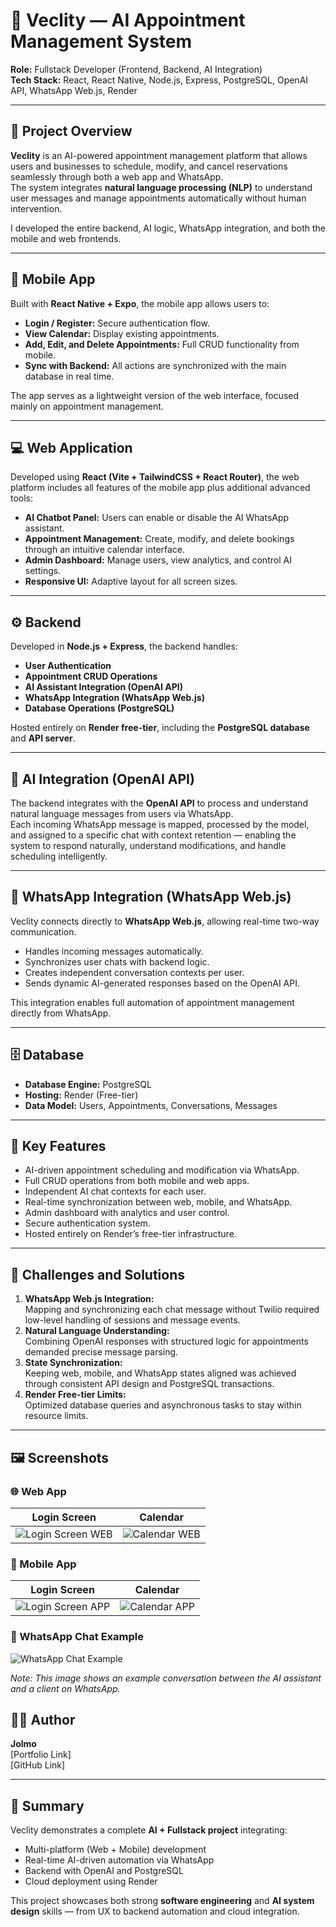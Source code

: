 # 🚀 Veclity — AI Appointment Management System

**Role:** Fullstack Developer (Frontend, Backend, AI Integration)  
**Tech Stack:** React, React Native, Node.js, Express, PostgreSQL, OpenAI API, WhatsApp Web.js, Render  

---

## 🧠 Project Overview

**Veclity** is an AI-powered appointment management platform that allows users and businesses to schedule, modify, and cancel reservations seamlessly through both a web app and WhatsApp.  
The system integrates **natural language processing (NLP)** to understand user messages and manage appointments automatically without human intervention.  

I developed the entire backend, AI logic, WhatsApp integration, and both the mobile and web frontends.  

---

## 📱 Mobile App

Built with **React Native + Expo**, the mobile app allows users to:  
- **Login / Register:** Secure authentication flow.  
- **View Calendar:** Display existing appointments.  
- **Add, Edit, and Delete Appointments:** Full CRUD functionality from mobile.  
- **Sync with Backend:** All actions are synchronized with the main database in real time.  

The app serves as a lightweight version of the web interface, focused mainly on appointment management.  

---

## 💻 Web Application

Developed using **React (Vite + TailwindCSS + React Router)**, the web platform includes all features of the mobile app plus additional advanced tools:  
- **AI Chatbot Panel:** Users can enable or disable the AI WhatsApp assistant.  
- **Appointment Management:** Create, modify, and delete bookings through an intuitive calendar interface.  
- **Admin Dashboard:** Manage users, view analytics, and control AI settings.  
- **Responsive UI:** Adaptive layout for all screen sizes.  

---

## ⚙️ Backend

Developed in **Node.js + Express**, the backend handles:  
- **User Authentication**  
- **Appointment CRUD Operations**  
- **AI Assistant Integration (OpenAI API)**  
- **WhatsApp Integration (WhatsApp Web.js)**  
- **Database Operations (PostgreSQL)**  

Hosted entirely on **Render free-tier**, including the **PostgreSQL database** and **API server**.  

---

## 🤖 AI Integration (OpenAI API)

The backend integrates with the **OpenAI API** to process and understand natural language messages from users via WhatsApp.  
Each incoming WhatsApp message is mapped, processed by the model, and assigned to a specific chat with context retention — enabling the system to respond naturally, understand modifications, and handle scheduling intelligently.  

---

## 💬 WhatsApp Integration (WhatsApp Web.js)

Veclity connects directly to **WhatsApp Web.js**, allowing real-time two-way communication.  
- Handles incoming messages automatically.  
- Synchronizes user chats with backend logic.  
- Creates independent conversation contexts per user.  
- Sends dynamic AI-generated responses based on the OpenAI API.  

This integration enables full automation of appointment management directly from WhatsApp.  

---

## 🗄️ Database

- **Database Engine:** PostgreSQL  
- **Hosting:** Render (Free-tier)  
- **Data Model:** Users, Appointments, Conversations, Messages  

---

## 🚀 Key Features

- AI-driven appointment scheduling and modification via WhatsApp.  
- Full CRUD operations from both mobile and web apps.  
- Independent AI chat contexts for each user.  
- Real-time synchronization between web, mobile, and WhatsApp.  
- Admin dashboard with analytics and user control.  
- Secure authentication system.  
- Hosted entirely on Render’s free-tier infrastructure.  

---

## 🧩 Challenges and Solutions

1. **WhatsApp Web.js Integration:**  
   Mapping and synchronizing each chat message without Twilio required low-level handling of sessions and message events.  
2. **Natural Language Understanding:**  
   Combining OpenAI responses with structured logic for appointments demanded precise message parsing.  
3. **State Synchronization:**  
   Keeping web, mobile, and WhatsApp states aligned was achieved through consistent API design and PostgreSQL transactions.  
4. **Render Free-tier Limits:**  
   Optimized database queries and asynchronous tasks to stay within resource limits.  

---
## 🖼 Screenshots

### 🌐 Web App

| Login Screen | Calendar |
|--------------|----------|
| ![Login Screen WEB](screenshots/ima1.jpg) | ![Calendar WEB](screenshots/ima2.png) |

### 📱 Mobile App

| Login Screen | Calendar |
|--------------|----------|
| ![Login Screen APP](screenshots/ima3.jpg) | ![Calendar APP](screenshots/ima4.png) |

### 💬 WhatsApp Chat Example

![WhatsApp Chat Example](screenshots/ima5.png)  

*Note: This image shows an example conversation between the AI assistant and a client on WhatsApp.*







## 👨‍💻 Author

**Jolmo**  
[Portfolio Link]  
[GitHub Link]  

---

## 🏁 Summary

Veclity demonstrates a complete **AI + Fullstack project** integrating:  
- Multi-platform (Web + Mobile) development  
- Real-time AI-driven automation via WhatsApp  
- Backend with OpenAI and PostgreSQL  
- Cloud deployment using Render  

This project showcases both strong **software engineering** and **AI system design** skills — from UX to backend automation and cloud integration.
